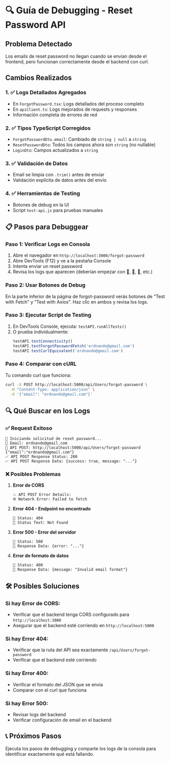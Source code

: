 # 🔍 Guía de Debugging - Reset Password API

## Problema Detectado
Los emails de reset password no llegan cuando se envían desde el frontend, pero funcionan correctamente desde el backend con curl.

## Cambios Realizados

### 1. ✅ Logs Detallados Agregados
- En `ForgotPassword.tsx`: Logs detallados del proceso completo
- En `apiClient.ts`: Logs mejorados de requests y responses
- Información completa de errores de red

### 2. ✅ Tipos TypeScript Corregidos
- `ForgotPasswordDto.email`: Cambiado de `string | null` a `string`
- `ResetPasswordDto`: Todos los campos ahora son `string` (no nullable)
- `LoginDto`: Campos actualizados a `string`

### 3. ✅ Validación de Datos
- Email se limpia con `.trim()` antes de enviar
- Validación explícita de datos antes del envío

### 4. ✅ Herramientas de Testing
- Botones de debug en la UI
- Script `test-api.js` para pruebas manuales

## 📋 Pasos para Debuggear

### Paso 1: Verificar Logs en Consola
1. Abre el navegador en `http://localhost:3000/forgot-password`
2. Abre DevTools (F12) y ve a la pestaña Console
3. Intenta enviar un reset password
4. Revisa los logs que aparecen (deberían empezar con 🔄, 📧, 🚀, etc.)

### Paso 2: Usar Botones de Debug
En la parte inferior de la página de forgot-password verás botones de "Test with Fetch" y "Test with Axios". Haz clic en ambos y revisa los logs.

### Paso 3: Ejecutar Script de Testing
1. En DevTools Console, ejecuta: `testAPI.runAllTests()`
2. O prueba individualmente:
   ```javascript
   testAPI.testConnectivity()
   testAPI.testForgotPasswordFetch('erdnando@gmail.com')
   testAPI.testCurlEquivalent('erdnando@gmail.com')
   ```

### Paso 4: Comparar con cURL
Tu comando curl que funciona:
```bash
curl -X POST http://localhost:5000/api/Users/forgot-password \
  -H "Content-Type: application/json" \
  -d '{"email": "erdnando@gmail.com"}'
```

## 🔍 Qué Buscar en los Logs

### ✅ Request Exitoso
```
🔄 Iniciando solicitud de reset password...
📧 Email: erdnando@gmail.com
🚀 API POST: http://localhost:5000/api/Users/forgot-password {"email":"erdnando@gmail.com"}
✅ API POST Response Status: 200
✅ API POST Response Data: {success: true, message: "..."}
```

### ❌ Posibles Problemas

1. **Error de CORS**
   ```
   💥 API POST Error Details:
   🌐 Network Error: Failed to fetch
   ```

2. **Error 404 - Endpoint no encontrado**
   ```
   🔢 Status: 404
   📝 Status Text: Not Found
   ```

3. **Error 500 - Error del servidor**
   ```
   🔢 Status: 500
   📄 Response Data: {error: "..."}
   ```

4. **Error de formato de datos**
   ```
   🔢 Status: 400
   📄 Response Data: {message: "Invalid email format"}
   ```

## 🛠️ Posibles Soluciones

### Si hay Error de CORS:
- Verificar que el backend tenga CORS configurado para `http://localhost:3000`
- Asegurar que el backend esté corriendo en `http://localhost:5000`

### Si hay Error 404:
- Verificar que la ruta del API sea exactamente `/api/Users/forgot-password`
- Verificar que el backend esté corriendo

### Si hay Error 400:
- Verificar el formato del JSON que se envía
- Comparar con el curl que funciona

### Si hay Error 500:
- Revisar logs del backend
- Verificar configuración de email en el backend

## 📞 Próximos Pasos
Ejecuta los pasos de debugging y comparte los logs de la consola para identificar exactamente qué está fallando.
